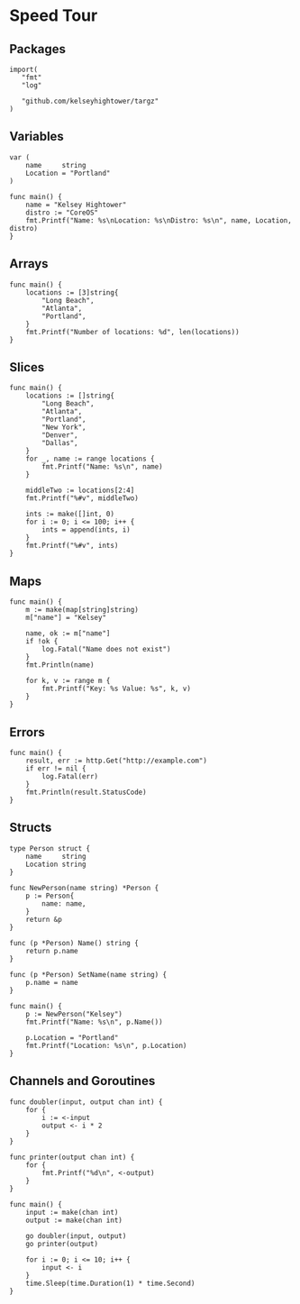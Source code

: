 # Speed Tour

## Packages

    import(
       "fmt"
       "log"

       "github.com/kelseyhightower/targz"
    )

## Variables

	var (
		name     string
		Location = "Portland"
	)

	func main() {
		name = "Kelsey Hightower"
		distro := "CoreOS"
		fmt.Printf("Name: %s\nLocation: %s\nDistro: %s\n", name, Location, distro)
	}


## Arrays

    func main() {
		locations := [3]string{
    		"Long Beach",
    		"Atlanta",
    		"Portland",
    	} 
    	fmt.Printf("Number of locations: %d", len(locations))
    }

## Slices

	func main() {
		locations := []string{
			"Long Beach",
			"Atlanta",
			"Portland",
			"New York",
			"Denver",
			"Dallas",
		}
		for _, name := range locations {
			fmt.Printf("Name: %s\n", name)
		}

		middleTwo := locations[2:4]
		fmt.Printf("%#v", middleTwo)

        ints := make([]int, 0)
    	for i := 0; i <= 100; i++ {
    		ints = append(ints, i)
		}
    	fmt.Printf("%#v", ints)
	}


## Maps

    func main() {
		m := make(map[string]string)
		m["name"] = "Kelsey"

		name, ok := m["name"]
		if !ok {
			log.Fatal("Name does not exist")
		}
		fmt.Println(name)

		for k, v := range m {
			fmt.Printf("Key: %s Value: %s", k, v)
		}
    }

## Errors

    func main() {
		result, err := http.Get("http://example.com")
		if err != nil {
			log.Fatal(err)
		}
    	fmt.Println(result.StatusCode)
	}

## Structs

	type Person struct {
		name     string
		Location string
	}

	func NewPerson(name string) *Person {
		p := Person{
			name: name,
		}
		return &p
	}

	func (p *Person) Name() string {
		return p.name
	}

	func (p *Person) SetName(name string) {
		p.name = name
	}

	func main() {
		p := NewPerson("Kelsey")
		fmt.Printf("Name: %s\n", p.Name())

		p.Location = "Portland"
		fmt.Printf("Location: %s\n", p.Location)
	}

## Channels and Goroutines

	func doubler(input, output chan int) {
		for {
			i := <-input
			output <- i * 2
		}
	}

	func printer(output chan int) {
		for {
			fmt.Printf("%d\n", <-output)
		}
	}

	func main() {
		input := make(chan int)
		output := make(chan int)

		go doubler(input, output)
		go printer(output)

		for i := 0; i <= 10; i++ {
			input <- i
		}
		time.Sleep(time.Duration(1) * time.Second)
	}
